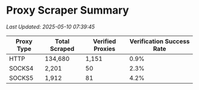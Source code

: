 # Proxy Scraper Summary

_Last Updated: 2025-05-10 07:39:45_

| Proxy Type | Total Scraped | Verified Proxies | Verification Success Rate |
|------------|--------------|------------------|--------------------------|
| HTTP | 134,680 | 1,151 | 0.9% |
| SOCKS4 | 2,201 | 50 | 2.3% |
| SOCKS5 | 1,912 | 81 | 4.2% |
